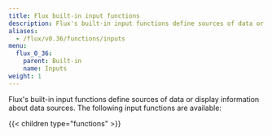 ```yaml
---
title: Flux built-in input functions
description: Flux's built-in input functions define sources of data or or display information about data sources.
aliases:
  - /flux/v0.36/functions/inputs
menu:
  flux_0_36:
    parent: Built-in
    name: Inputs
weight: 1
---
```


Flux's built-in input functions define sources of data or display information about data sources.
The following input functions are available:

{{< children type="functions" >}}
